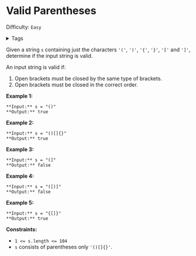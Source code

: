 # Valid Parentheses

Difficulty: `Easy`

<details>
<summary> Tags</summary>

`String`, `Stack`
</details>


Given a string `s` containing just the characters `'('`, `')'`, `'{'`, `'}'`,
`'['` and `']'`, determine if the input string is valid.

An input string is valid if:

  1. Open brackets must be closed by the same type of brackets.
  2. Open brackets must be closed in the correct order.



**Example 1:**

    
    
    **Input:** s = "()"
    **Output:** true
    

**Example 2:**

    
    
    **Input:** s = "()[]{}"
    **Output:** true
    

**Example 3:**

    
    
    **Input:** s = "(]"
    **Output:** false
    

**Example 4:**

    
    
    **Input:** s = "([)]"
    **Output:** false
    

**Example 5:**

    
    
    **Input:** s = "{[]}"
    **Output:** true
    



**Constraints:**

  * `1 <= s.length <= 104`
  * `s` consists of parentheses only `'()[]{}'`.